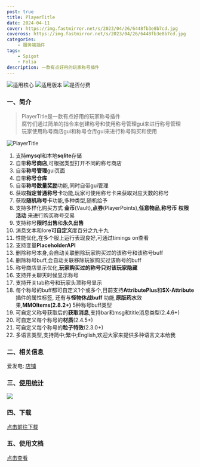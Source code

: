 ```yaml
---
post: true
title: PlayerTitle
date: 2024-04-11
cover: https://img.fastmirror.net/s/2023/04/26/6448fb3e8b7cd.jpg
coveross: https://img.fastmirror.net/s/2023/04/26/6448fb3e8b7cd.jpg
categories:
    - 服务端插件
tags:
    - Spigot
    - Folia
description: 一款有点好用的玩家称号插件
---
```


![适用核心](https://img.shields.io/badge/适用核心-Spigot|Folia-blue)
![适用版本](https://img.shields.io/badge/适用版本-1.7.x--1.20.x-blue)
![是否付费](https://img.shields.io/badge/是否付费-部分付费-blue)

### 一、简介

> PlayerTitle是一款有点好用的玩家称号插件  
> 腐竹们通过简单的指令来创建称号和使用称号管理gui来进行称号管理  
> 玩家使用称号商店gui和称号仓库gui来进行称号购买和使用

![PlayerTitle](https://img.fastmirror.net/s/2023/12/14/657b043f842e5.png)

1. 支持**mysql**和本地**sqlite**存储
2. 自带**称号商店**,可根据类型打开不同的称号商店
3. 自带**称号管理**gui页面
4. 自带**称号仓库**
5. 自带**称号数量奖励**功能,同时自带gui管理
6. 获取**指定普通称号卡**功能,玩家可使用称号卡来获取对应天数的称号
7. 获取**随机称号卡**功能,多种类型,随机给予
8. 支持多样化购买方式 **金币**(Vault),**点券**(PlayerPoints),**任意物品**,**称号币** **权限** **活动** 来进行购买称号交易
9. 支持称号**限时出售**和**永久出售**
10. 消息文本和lore**可自定义**度百分之九十九
11. 性能优化,在多个服上运行表现良好,可通过timings on查看
12. 支持变量**PlaceholderAPI**
13. 删除称号本身,会自动关联删除玩家购买过的该称号和该称号buff
14. 删除称号buff,会自动关联移除玩家购买过该称号的buff
15. 称号商店显示优化,**玩家购买过的称号只对该玩家隐藏**
16. 支持开关聊天时候显示称号
17. 支持开关tab称号和玩家头顶称号显示
18. 每个称号的buff都可自定义1个或多个,目前支持**AttributePlus**和**SX-Attribute**插件的属性标签, 还有与**怪物休战buff**
    功能,**原版药水**效果,**MMOItems(2.8.2+)** 5种称号buff类型
19. 可自定义称号获取后的**获取消息**,支持bar和msg和title消息类型(2.4.6+)
20. 可自定义每个称号的**材质**(2.4.5+)
21. 可自定义每个称号的**粒子特效**(2.3.0+)
22. 多语言类型,支持简中;繁中;English,欢迎大家来提供多种语言文本给我

### 二、相关信息

爱发电: [店铺](https://afdian.net/item/8aacfbc8589a11eca01952540025c377)

### 三、[使用统计](https://bstats.org/plugin/bukkit/PlayerTitle/6913)

![](https://bstats.org/signatures/bukkit/PlayerTitle.svg)

### 四、下载

[点击前往下载](https://www.alipan.com/s/6ceo3r8e7zj)

### 五、使用文档

[点击查看](https://ricedoc.handyplus.cn/wiki/PlayerTitle/README)
